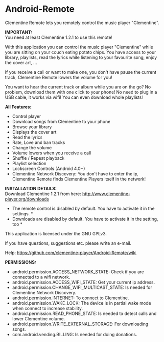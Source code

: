 Android-Remote
==============

Clementine Remote lets you remotely control the music player "Clementine".

__IMPORTANT:__<br /> 
You need at least Clementine 1.2.1 to use this remote!

With this application you can control the music player "Clementine" while you are sitting on your couch eating potato chips.
You have access to your library, playlists, read the lyrics while listening to your favourite song, enjoy the cover art, ...

If you receive a call or want to make one, you don't have pause the current track, Clementine Remote lowers the volume for you!

You want to hear the current track or album while you are on the go? No problem, download them with one click to your phone! No need to plug in a USB cable, it works via wifi! You can even download whole playlists!

__All Features:__
* Control player
* Download songs from Clementine to your phone
* Browse your library
* Displays the cover art
* Read the lyrics
* Rate, Love and ban tracks
* Change the volume
* Volume lowers when you receive a call
* Shuffle / Repeat playback
* Playlist selection
* Lockscreen Controls (Android 4.0+) 
* Clementine Network Discovery: You don't have to enter the ip, Clementine Remote finds Clementine Players itself in the network!

__INSTALLATION DETAILS:__<br />
Download Clementine 1.2.1 from here: http://www.clementine-player.org/downloads
* The remote control is disabled by default. You have to activate it in the settings. *
* Downloads are disabled by default. You have to activate it in the setting, too *


This application is licensed under the GNU GPLv3.

If you have questions, suggestions etc. please write an e-mail.

Help: https://github.com/clementine-player/Android-Remote/wiki

__PERMISSIONS:__<br />
* android.permission.ACCESS_NETWORK_STATE: Check if you are connected to a wifi network.
* android.permission.ACCESS_WIFI_STATE: Get your current ip address.
* android.permission.CHANGE_WIFI_MULTICAST_STATE: Is needed for Clementine Network Discovery.
* android.permission.INTERNET: To connect to Clementine.
* android.permission.WAKE_LOCK: The device is in partial wake mode when connect to increase stability.
* android.permission.READ_PHONE_STATE: Is needed to detect calls and lower Clementine volume.
* android.permission.WRITE_EXTERNAL_STORAGE: For downloading songs.
* com.android.vending.BILLING: Is needed for doing donations.

